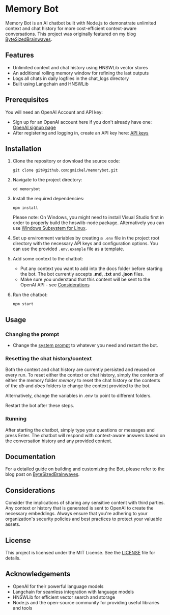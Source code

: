 # Memory Bot

Memory Bot is an AI chatbot built with Node.js to demonstrate unlimited context and chat history for more cost-efficient context-aware conversations. This project was originally featured on my blog [ByteSizedBrainwaves](https://bytesizedbrainwaves.substack.com/).

## Features

- Unlimited context and chat history using HNSWLib vector stores
- An additional rolling memory window for refining the last outputs
- Logs all chats in daily logfiles in the chat_logs directory
- Built using Langchain and HNSWLib

## Prerequisites

You will need an OpenAI Account and API key:
- Sign up for an OpenAI account here if you don't already have one: [OpenAI signup page](https://platform.openai.com/signup)
- After registering and logging in, create an API key here: [API keys](https://platform.openai.com/account/api-keys)

## Installation

1. Clone the repository or download the source code:

   ```
   git clone git@github.com:gmickel/memorybot.git
   ```

2. Navigate to the project directory:

   ```
   cd memorybot
   ```

3. Install the required dependencies:

   ```
   npm install
   ```

   Please note: On Windows, you might need to install Visual Studio first in order to properly build the hnswlib-node package. Alternatively you can use [Windows Subsystem for Linux](https://learn.microsoft.com/en-us/windows/wsl/).

4. Set up environment variables by creating a `.env` file in the project root directory with the necessary API keys and configuration options. You can use the provided `.env.example` file as a template.

5. Add some context to the chatbot:

   - Put any context you want to add into the docs folder before starting the bot. The bot currently accepts **.md**, **.txt** and **.json** files.
   - Make sure you understand that this content will be sent to the OpenAI API - see [Considerations](#considerations)


6. Run the chatbot:

   ```
   npm start
   ```

## Usage

### Changing the prompt

- Change the [system prompt](src/prompt.txt) to whatever you need and restart the bot.

### Resetting the chat history/context

Both the context and chat history are currently persisted and reused on every run. To reset either the context or chat history, simply the contents of either the memory folder _memory_ to reset the chat history or the contents of the _db_ and _docs_ folders to change the context provided to the bot.

Alternatively, change the variables in .env to point to different folders.

Restart the bot after these steps.

### Running
After starting the chatbot, simply type your questions or messages and press Enter. The chatbot will respond with context-aware answers based on the conversation history and any provided context.

## Documentation

For a detailed guide on building and customizing the Bot, please refer to the blog post on [ByteSizedBrainwaves](https://bytesizedbrainwaves.substack.com/).

## Considerations

Consider the implications of sharing any sensitive content with third parties. Any context or history that is generated is sent to OpenAI to create the necessary embeddings. Always ensure that you're adhering to your organization's security policies and best practices to protect your valuable assets.

## License

This project is licensed under the MIT License. See the [LICENSE](LICENSE) file for details.

## Acknowledgements

- OpenAI for their powerful language models
- Langchain for seamless integration with language models
- HNSWLib for efficient vector search and storage
- Node.js and the open-source community for providing useful libraries and tools
